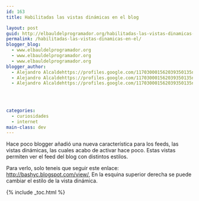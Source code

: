 ```yaml
---
id: 163
title: Habilitadas las vistas dinámicas en el blog

layout: post
guid: http://elbauldelprogramador.org/habilitadas-las-vistas-dinamicas-en-el-blog/
permalink: /habilitadas-las-vistas-dinamicas-en-el/
blogger_blog:
  - www.elbauldelprogramador.org
  - www.elbauldelprogramador.org
  - www.elbauldelprogramador.org
blogger_author:
  - Alejandro Alcaldehttps://profiles.google.com/117030001562039350135noreply@blogger.com
  - Alejandro Alcaldehttps://profiles.google.com/117030001562039350135noreply@blogger.com
  - Alejandro Alcaldehttps://profiles.google.com/117030001562039350135noreply@blogger.com

  
  
  
categories:
  - curiosidades
  - internet
main-class: dev
---
```

Hace poco blogger añadió una nueva característica para los feeds, las vistas dinámicas, las cuales acabo de activar hace poco. Estas vistas permiten ver el feed del blog con distintos estilos.



Para verlo, solo teneis que seguir este enlace: <http://bashyc.blogspot.com/view/>, En la esquina superior derecha se puede cambiar el estilo de la vista dinámica.



{% include _toc.html %}
